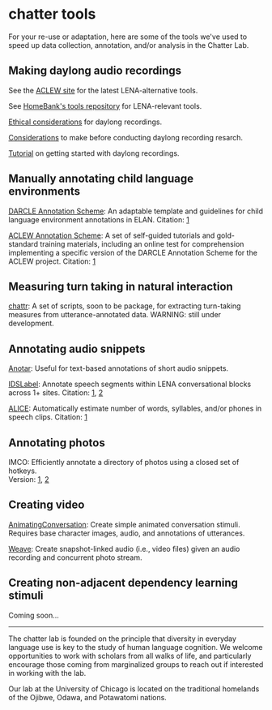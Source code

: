 # chatter tools

For your re-use or adaptation, here are some of the tools we've used to speed up  data collection, annotation, and/or analysis in the Chatter Lab.

## Making daylong audio recordings

See the [ACLEW site](https://sites.google.com/view/aclewdid/home) for the latest LENA-alternative tools.

See [HomeBank's tools repository](https://github.com/homebankcode) for LENA-relevant tools.

[Ethical considerations](./lab-publications/Cychosz_et_al_2020_Longform_recordings_of_everyday_life_Ethics_for_best_practices_BRM.pdf) for daylong recordings.

[Considerations](./lab-publications/Casillas_Cristia_2019_Step-by-step_guide_to_collecting_and_analyzing_long_format_speech_environment_LFSE_recordings_Collabra.pdf) to make before conducting daylong recording resarch.

[Tutorial](https://github.com/aclew/DaylongDataTutorial-CogSci19) on getting started with daylong recordings.

## Manually annotating child language environments

[DARCLE Annotation Scheme](https://osf.io/4532e/): An adaptable template and guidelines for child language environment annotations in ELAN. Citation: [1](./lab-publications/Casillas_et_al_2017_A_new_workflow_for_semi_automitized_annotations_Interspeech.pdf)

[ACLEW Annotation Scheme](https://osf.io/b2jep/wiki/home/): A set of self-guided tutorials and gold-standard training materials, including an online test for comprehension implementing a specific version of the DARCLE Annotation Scheme for the ACLEW project. Citation: [1](./lab-publications/Casillas_et_al_2017_A_new_workflow_for_semi_automitized_annotations_Interspeech.pdf)

## Measuring turn taking in natural interaction

[chattr](https://github.com/marisacasillas/chattr-basic): A set of scripts, soon to be package, for extracting turn-taking measures from utterance-annotated data. WARNING: still under development.

## Annotating audio snippets

[Anotar](https://github.com/marisacasillas/annotate-app): Useful for text-based annotations of short audio snippets.

[IDSLabel](https://github.com/SeedlingsBabylab/idslabel): Annotate speech segments within LENA conversational blocks across 1+ sites. Citation: [1](./lab-publications/Bergelson_Casillas_et_al_2019_What_do_North_American_babies_hear_DevSci.pdf), [2](./lab-publications/Casillas_et_al_2017_What_do_babies_hear_Interspeech.pdf)

[ALICE](https://github.com/orasanen/ALICE): Automatically estimate number of words, syllables, and/or phones in speech clips. Citation: [1](./lab-publications/Rasanen_et_al_2020_ALICE_BRM.pdf)

## Annotating photos

IMCO: Efficiently annotate a directory of photos using a closed set of hotkeys.  
Version: [1](https://github.com/marisacasillas/ImCo), [2](https://github.com/kennedycasey/ImCo2)

## Creating video

[AnimatingConversation](https://github.com/marisacasillas/AnimatingConversation): Create simple animated conversation stimuli. Requires base character images, audio, and annotations of utterances.

[Weave](https://github.com/marisacasillas/Weave): Create snapshot-linked audio (i.e., video files) given an audio recording and concurrent photo stream.

## Creating non-adjacent dependency learning stimuli

Coming soon...
<!--Organize and upload NADL tools-->

----
The chatter lab is founded on the principle that diversity in everyday language use is key to the study of human language cognition. We welcome opportunities to work with scholars from all walks of life, and particularly encourage those coming from marginalized groups to reach out if interested in working with the lab.

Our lab at the University of Chicago is located on the traditional homelands of the Ojibwe, Odawa, and Potawatomi nations.